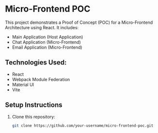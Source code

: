 # Micro-Frontend POC

This project demonstrates a Proof of Concept (POC) for a Micro-Frontend Architecture using React. It includes:
- Main Application (Host Application)
- Chat Application (Micro-Frontend)
- Email Application (Micro-Frontend)

## Technologies Used:
- React
- Webpack Module Federation
- Material UI
- Vite

## Setup Instructions
1. Clone this repository:
   ```bash
   git clone https://github.com/your-username/micro-frontend-poc.git
